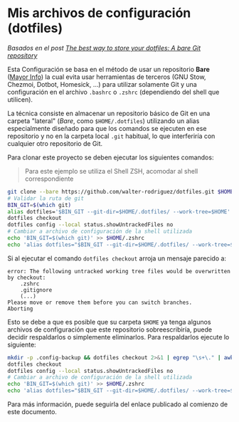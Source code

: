# Mis archivos de configuración (dotfiles)

*Basados en el post [The best way to store your dotfiles: A bare Git repository](https://www.atlassian.com/git/tutorials/dotfiles)*

Esta Configuración se basa en el método de usar un repositorio **Bare** ([Mayor Info](https://www.saintsjd.com/2011/01/what-is-a-bare-git-repository/))
la cual evita usar herramientas de terceros (GNU Stow, Chezmoi, Dotbot, Homesick, ...) para utilizar solamente Git y una
configuración en el archivo `.bashrc` o `.zshrc` (dependiendo del shell que utilicen).

La técnica consiste en almacenar un repositorio básico de Git en una carpeta "lateral" (*Bare*, como `$HOME/.dotfiles`)
utilizando un alias especialmente diseñado para que los comandos se ejecuten en ese repositorio y no en
la carpeta local `.git` habitual, lo que interferiría con cualquier otro repositorio de Git.

Para clonar este proyecto se deben ejecutar los siguientes comandos:

> Para este ejemplo se utiliza el Shell ZSH, acomodar al shell correspondiente

```bash
git clone --bare https://github.com/walter-rodriguez/dotfiles.git $HOME/.dotfiles
# Validar la ruta de git
BIN_GIT=$(which git)
alias dotfiles='$BIN_GIT --git-dir=$HOME/.dotfiles/ --work-tree=$HOME'
dotfiles checkout
dotfiles config --local status.showUntrackedFiles no
# Cambiar a archivo de configuración de la shell utilizada
echo 'BIN_GIT=$(which git)' >> $HOME/.zshrc
echo 'alias dotfiles="$BIN_GIT --git-dir=$HOME/.dotfiles/ --work-tree=$HOME"' >> $HOME/.zshrc
```

Si al ejecutar el comando `dotfiles checkout` arroja un mensaje parecido a:

```
error: The following untracked working tree files would be overwritten by checkout:
    .zshrc
    .gitignore
    (...)
Please move or remove them before you can switch branches.
Aborting
```

Esto se debe a que es posible que su carpeta `$HOME` ya tenga algunos archivos de configuración que este repositorio
sobreescribiría, puede decidir respaldarlos o simplemente eliminarlos. Para respaldarlos ejecute lo siguiente:

```bash
mkdir -p .config-backup && dotfiles checkout 2>&1 | egrep "\s+\." | awk {'print $1'} | xargs -I{} mv {} .config-backup/{}
dotfiles checkout
dotfiles config --local status.showUntrackedFiles no
# Cambiar a archivo de configuración de la shell utilizada
echo 'BIN_GIT=$(which git)' >> $HOME/.zshrc
echo 'alias dotfiles="$BIN_GIT --git-dir=$HOME/.dotfiles/ --work-tree=$HOME"' >> $HOME/.zshrc
```

Para más información, puede seguirla del enlace publicado al comienzo de este documento.
